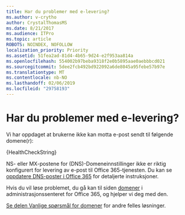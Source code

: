 ```yaml
---
title: Har du problemer med e-levering?
ms.author: v-crytho
author: CrystalThomasMS
ms.date: 8/21/2017
ms.audience: ITPro
ms.topic: article
ROBOTS: NOINDEX, NOFOLLOW
localization_priority: Priority
ms.assetid: 51fea2ad-81d4-4b65-9d24-e2f953aa814a
ms.openlocfilehash: 554002b97beba9318f2e0b5895aae0aebbbcd021
ms.sourcegitcommit: 5dee2fcb492bd922092a6de8045a95febe57b97e
ms.translationtype: MT
ms.contentlocale: nb-NO
ms.lasthandoff: 02/06/2019
ms.locfileid: "29758193"
---
```

# <a name="having-email-delivery-issues"></a>Har du problemer med e-levering?

Vi har oppdaget at brukerne ikke kan motta e-post sendt til følgende domene(r):
  
{HealthCheckString}
  
NS- eller MX-postene for (DNS)-Domeneinnstillinger ikke er riktig konfigurert for levering av e-post til Office 365-tjenesten. Du kan se [oppdatere DNS-poster i Office 365](https://support.office.com/article/Create-DNS-records-for-Office-365-when-you-manage-your-DNS-records-B0F3FDCA-8A80-4E8E-9EF3-61E8A2A9AB23.aspx) for detaljerte instruksjoner. 
  
Hvis du vil løse problemet, du gå kan til siden [domener](https://admin.microsoft.com/adminportal/home#/Domains) i administrasjonssenteret for Office 365, og hjelper vi deg med den. 
  
[Se delen Vanlige spørsmål for domener](https://support.office.com/article/7b7b075d-79f9-4e37-8a9e-fb60c1d95166.aspx) for andre felles løsninger. 
  

